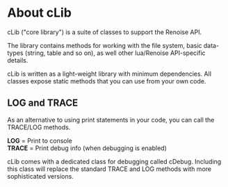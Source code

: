 # About cLib

cLib ("core library") is a suite of classes to support the Renoise API. 

The library contains methods for working with the file system, basic data-types (string, table and so on), as well other lua/Renoise API-specific details. 

cLib is written as a light-weight library with minimum dependencies. All classes expose static methods that you can use from your own code. 

## LOG and TRACE 

As an alternative to using print statements in your code, you can call the  TRACE/LOG methods. 

**LOG** = Print to console  
**TRACE** = Print debug info (when debugging is enabled) 

cLib comes with a dedicated class for debugging called cDebug. Including this class will replace the standard TRACE and LOG methods with more sophisticated versions. 

